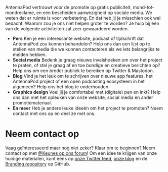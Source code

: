 AntennaPod vertrouwt voor de promotie op gratis publiciteit, mond-tot-mondreclame, en een bescheiden aanwezigheid op sociale media. We weten dat er ruimte is voor verbetering. En dat heb jij je misschien ook wel bedacht. Waarom zou je ons niet helpen groter te worden? Je hulp bij één van de volgende activiteiten zal zeer gewaardeerd worden.

* **Pers** Ken je een interessante website, podcast of tijdschrift dat AntennaPod zou kunnen behandelen? Help ons dan een lijst op te stellen van media die we kunnen contacteren als we iets belangrijks te melden hebben.
* **Social media** Bedenk je graag nieuwe invalshoeken om over het project te praten, of stel je graag af en toe bondige en creatieve berichten op? Help ons om een breder publiek te bereiken op Twitter & Mastodon.
* **Blog** Vind je het leuk om te schrijven over nieuwe app features, het AntennaPod project of een open podcasting ecosysteem in het algemeen? Help ons het blog te onderhouden.
* **Graphics design** Voel jij je comfortabel met (digitale) pen en inkt? Help ons dan met het opleuken van onze website, social media en ander promotiemateriaal.
* **En meer** Heb je andere leuke ideeën om het project te promoten? Neem contact met ons op en deel ze met ons.

# Neem contact op

Vaag geïnteresseerd maar nog niet zeker? Klaar om te beginnen? Neem contact op met [@Keunes op ons forum](https://forum.antennapod.org/u/keunes)! Om een idee te krijgen van onze huidige materialen, kunt eens op [onze Twitter feed](https://www.twitter.com/antennapod), [onze blog](/blog) en de [Branding repository](https://github.com/AntennaPod/Branding) op GitHub.
